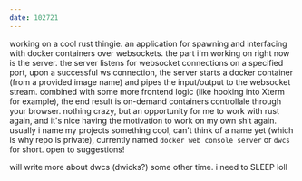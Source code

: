 ```yaml
---
date: 102721
---
```


working on a cool rust thingie. an application for spawning and interfacing with docker containers over websockets. the part i'm working on right now is the server. the server listens for websocket connections on a specified port, upon a successful ws connection, the server starts a docker container (from a provided image name) and pipes the input/output to the websocket stream. combined with some more frontend logic (like hooking into Xterm for example), the end result is on-demand containers controllale through your browser. nothing crazy, but an opportunity for me to work with rust again, and it's nice having the motivation to work on my own shit again. usually i name my projects something cool, can't think of a name yet (which is why repo is private), currently named `docker web console server` or `dwcs` for short. open to suggestions!

will write more about dwcs (dwicks?) some other time. i need to SLEEP loll